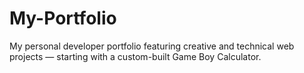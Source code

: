 # My-Portfolio
My personal developer portfolio featuring creative and technical web projects — starting with a custom-built Game Boy Calculator.
